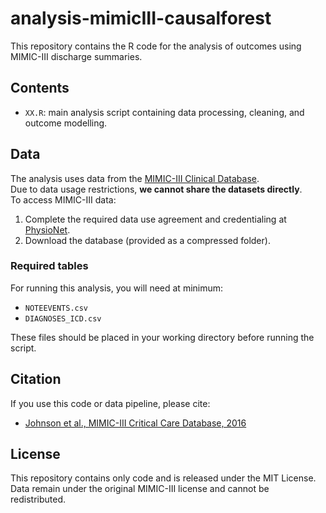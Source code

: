 # analysis-mimicIII-causalforest

This repository contains the R code for the analysis of outcomes using MIMIC-III discharge summaries.

## Contents

- `XX.R`: main analysis script containing data processing, cleaning, and outcome modelling.

## Data

The analysis uses data from the [MIMIC-III Clinical Database](https://physionet.org/content/mimiciii/1.4/).  
Due to data usage restrictions, **we cannot share the datasets directly**.  
To access MIMIC-III data:

1. Complete the required data use agreement and credentialing at [PhysioNet](https://physionet.org).
2. Download the database (provided as a compressed folder).

### Required tables

For running this analysis, you will need at minimum:

- `NOTEEVENTS.csv`  
- `DIAGNOSES_ICD.csv`

These files should be placed in your working directory before running the script.

## Citation

If you use this code or data pipeline, please cite:

- [Johnson et al., MIMIC-III Critical Care Database, 2016](https://doi.org/10.1038/sdata.2016.35)

## License

This repository contains only code and is released under the MIT License.  
Data remain under the original MIMIC-III license and cannot be redistributed.

